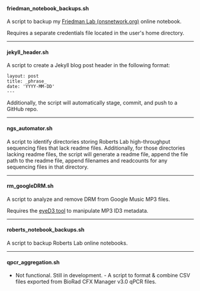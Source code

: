 #### friedman_notebook_backups.sh
A script to backup my [Friedman Lab (onsnetwork.org)](http://onsnetwork.org/sjwfriedmanlab/) online notebook.

Requires a separate credentials file located in the user's home directory.

---
#### jekyll_header.sh
A script to create a Jekyll blog post header in the following format:
```---
layout: post
title: _phrase_
date: 'YYYY-MM-DD'
---
```

Additionally, the script will automatically stage, commit, and push to a GitHub repo.

---
#### ngs_automator.sh
A script to identify directories storing Roberts Lab high-throughput sequencing files that lack readme files. Additionally, for those directories lacking readme files, the script will generate a readme file, append the file path to the readme file, append filenames and readcounts for any sequencing files in that directory.

---
#### rm_googleDRM.sh
A script to analyze and remove DRM from Google Music MP3 files.

Requires the [eyeD3 tool](http://eyed3.nicfit.net/) to manipulate MP3 ID3 metadata.

---

#### roberts_notebook_backups.sh
A script to backup Roberts Lab online notebooks.

---
#### qpcr_aggregation.sh
- Not functional. Still in development. -
A script to format & combine CSV files exported from BioRad CFX Manager v3.0 qPCR files.

